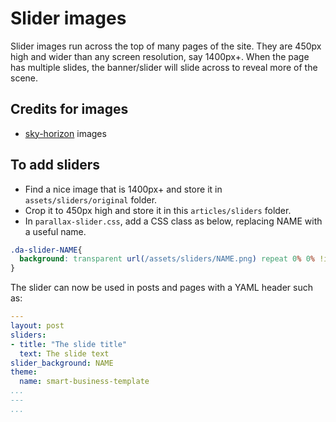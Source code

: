 # Slider images

Slider images run across the top of many pages of the site. They are 450px high and wider than any screen resolution, say 1400px+. When the page has multiple slides, the banner/slider will slide across to reveal more of the scene.

## Credits for images

* [sky-horizon](http://www.goodfon.com/wallpaper/59136.html) images

## To add sliders

* Find a nice image that is 1400px+ and store it in `assets/sliders/original` folder.
* Crop it to 450px high and store it in this `articles/sliders` folder.
* In `parallax-slider.css`, add a CSS class as below, replacing NAME with a useful name.

``` css
.da-slider-NAME{
  background: transparent url(/assets/sliders/NAME.png) repeat 0% 0% !important;
}
```

The slider can now be used in posts and pages with a YAML header such as:

``` yaml
---
layout: post
sliders:
- title: "The slide title"
  text: The slide text
slider_background: NAME
theme:
  name: smart-business-template
...
---
...
```

